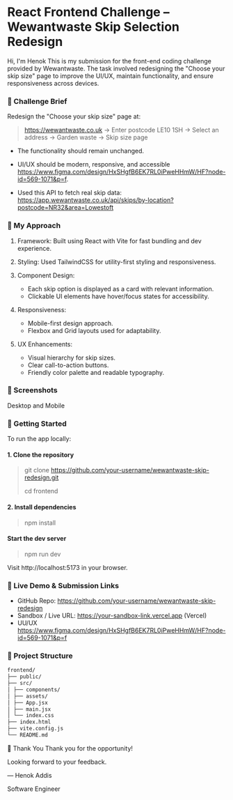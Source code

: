 # React Frontend Challenge – Wewantwaste Skip Selection Redesign

Hi, I'm Henok
This is my submission for the front-end coding challenge provided by Wewantwaste. The task involved redesigning the "Choose your skip size" page to improve the UI/UX, maintain functionality, and ensure responsiveness across devices.

### 📌 Challenge Brief

Redesign the "Choose your skip size" page at:

> https://wewantwaste.co.uk → Enter postcode LE10 1SH → Select an address → Garden waste → Skip size page

- The functionality should remain unchanged.

- UI/UX should be modern, responsive, and accessible https://www.figma.com/design/HxSHgfB6EK7RL0iPweHHmW/HF?node-id=569-1071&p=f.

- Used this API to fetch real skip data:
  https://app.wewantwaste.co.uk/api/skips/by-location?postcode=NR32&area=Lowestoft

### 🧠 My Approach

1. Framework: Built using React with Vite for fast bundling and dev experience.

2. Styling: Used TailwindCSS for utility-first styling and responsiveness.

3. Component Design:

   - Each skip option is displayed as a card with relevant information.
   - Clickable UI elements have hover/focus states for accessibility.

4. Responsiveness:

   - Mobile-first design approach.
   - Flexbox and Grid layouts used for adaptability.

5. UX Enhancements:

   - Visual hierarchy for skip sizes.
   - Clear call-to-action buttons.
   - Friendly color palette and readable typography.

### 📸 Screenshots

Desktop and Mobile

### 🔧 Getting Started

To run the app locally:

#### 1. Clone the repository

> git clone https://github.com/your-username/wewantwaste-skip-redesign.git
>
> cd frontend

#### 2. Install dependencies

> npm install

#### Start the dev server

> npm run dev

Visit http://localhost:5173 in your browser.

### 🔗 Live Demo & Submission Links

- GitHub Repo: https://github.com/your-username/wewantwaste-skip-redesign
- Sandbox / Live URL: https://your-sandbox-link.vercel.app (Vercel)
- UU/UX https://www.figma.com/design/HxSHgfB6EK7RL0iPweHHmW/HF?node-id=569-1071&p=f

### 📁 Project Structure

```bash
frontend/
├── public/
├── src/
│ ├── components/
│ ├── assets/
│ ├── App.jsx
│ ├── main.jsx
│ └── index.css
├── index.html
├── vite.config.js
└── README.md
```

🙌 Thank You
Thank you for the opportunity!

Looking forward to your feedback.

— Henok Addis

Software Engineer
